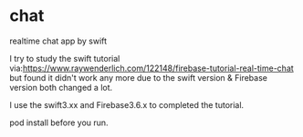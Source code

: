 # chat
realtime chat app by swift

I try to study the swift tutorial via:https://www.raywenderlich.com/122148/firebase-tutorial-real-time-chat
but found it didn't work any more due to the swift version & Firebase version both changed a lot.

I use the swift3.xx and Firebase3.6.x to completed the tutorial.

pod install before you run.



